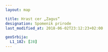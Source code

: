 ```yaml
---
layout: map

title: Hrast cer „Zagus“
designation: Spomenik prirode
last_modified_at: 2018-06-02T23:12:23+02:00

geoSrbija:
  L1_182: [28]
---
```

